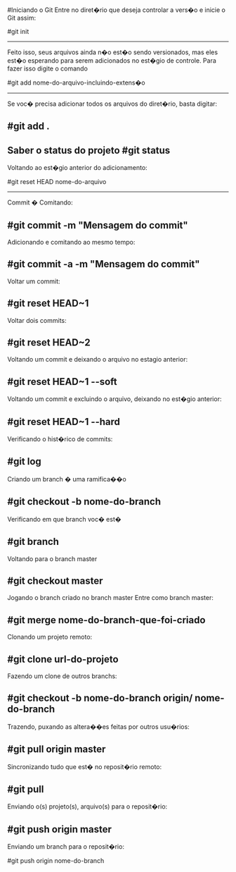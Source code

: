
#Iniciando o Git
Entre no diret�rio que deseja controlar a vers�o e inicie o Git assim:

#git init

--------------------------------------------------------------
Feito isso, seus arquivos ainda n�o est�o sendo versionados, 
mas eles est�o esperando para serem adicionados no est�gio de
 controle. Para fazer isso digite o comando

#git add nome-do-arquivo-incluindo-extens�o

-------------------------------------------------------

Se voc� precisa adicionar todos os arquivos do diret�rio, basta digitar:

#git add .
---------------------------------------------------------
Saber o status do projeto
#git status
---------------------------------------------
Voltando ao est�gio anterior do adicionamento:

#git reset HEAD nome-do-arquivo

---------------------------------------------
Commit � Comitando:

#git commit -m "Mensagem do commit"
-----------------------------------
Adicionando e comitando ao mesmo tempo:

#git commit -a -m "Mensagem do commit"
---------------------------------------------
Voltar um commit:

#git reset HEAD~1
-------------------------------------------
Voltar dois commits:

#git reset HEAD~2
-------------------------------------------
Voltando um commit e deixando o arquivo no estagio anterior:

#git reset HEAD~1 --soft
--------------------------------------------------------------
Voltando um commit e excluindo o arquivo, deixando no est�gio anterior:

#git reset HEAD~1 --hard
-------------------------------------------------------

Verificando o hist�rico de commits:

#git log
------------------------------------------------------
Criando um branch � uma ramifica��o

#git checkout -b nome-do-branch
-----------------------------------------
Verificando em que branch voc� est�

#git branch
----------------------------------------
Voltando para o branch master

#git checkout master
-------------------------------------
Jogando o branch criado no branch master
Entre como branch master:

#git merge nome-do-branch-que-foi-criado
-----------------------------------------
Clonando um projeto remoto:

#git clone url-do-projeto
------------------------------------------------

Fazendo um clone de outros branchs:

#git checkout -b nome-do-branch origin/ nome-do-branch
-----------------------------------------------
Trazendo, puxando as altera��es feitas por outros usu�rios:

#git pull origin master
------------------------------------------------------
Sincronizando tudo que est� no reposit�rio remoto:

#git pull
-----------------------------------------------------
Enviando o(s) projeto(s), arquivo(s) para o reposit�rio:

#git push origin master
--------------------------------------------------
Enviando um branch para o reposit�rio:

#git push origin nome-do-branch



